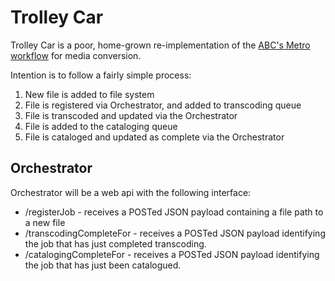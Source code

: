 # Trolley Car
Trolley Car is a poor, home-grown re-implementation of the [ABC's Metro workflow](https://developers.digital.abc.net.au/2016/02/15/introducing-the-abcs-new-video-transcoding-service-metro/) for media conversion.

Intention is to follow a fairly simple process:

1. New file is added to file system
2. File is registered via Orchestrator, and added to transcoding queue
3. File is transcoded and updated via the Orchestrator
4. File is added to the cataloging queue
5. File is cataloged and updated as complete via the Orchestrator

## Orchestrator
Orchestrator will be a web api with the following interface:

* /registerJob - receives a POSTed JSON payload containing a file path to a new file
* /transcodingCompleteFor - receives a POSTed JSON payload identifying the job that has just completed transcoding.
* /catalogingCompleteFor - receives a POSTed JSON payload identifying the job that has just been catalogued.
